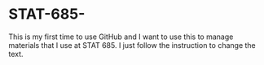 # STAT-685-
This is my first time to use GitHub and I want to use this to manage materials that I use at STAT 685.
I just follow the instruction to change the text.
